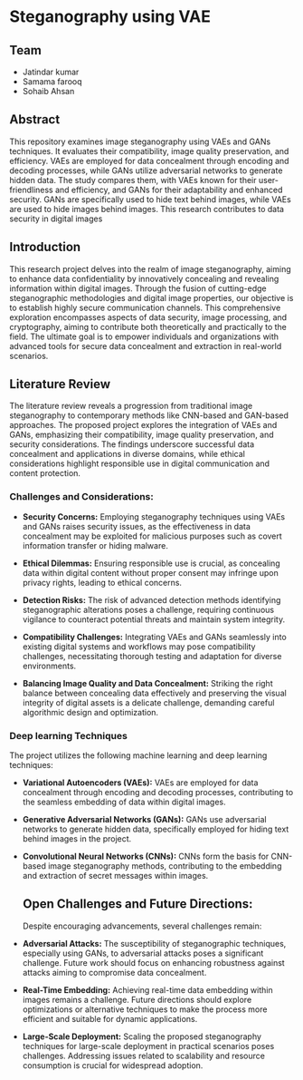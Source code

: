 # Steganography using VAE
  ## Team
  * Jatindar kumar
  * Samama farooq
  * Sohaib Ahsan
  ## Abstract
  This repository examines image steganography using VAEs and GANs techniques. It evaluates their compatibility, image quality preservation, and efficiency. VAEs are employed for data concealment through encoding and decoding processes, while GANs utilize adversarial networks to generate hidden data. The study compares them, with VAEs known for their user-friendliness and efficiency, and GANs for their adaptability and enhanced security. GANs are specifically used to hide text behind images, while VAEs are used to hide images behind images. This research contributes to data security in digital images
  ## Introduction
  
This research project delves into the realm of image steganography, aiming to enhance data confidentiality by innovatively concealing and revealing information within digital images. Through the fusion of cutting-edge steganographic methodologies and digital image properties, our objective is to establish highly secure communication channels. This comprehensive exploration encompasses aspects of data security, image processing, and cryptography, aiming to contribute both theoretically and practically to the field. The ultimate goal is to empower individuals and organizations with advanced tools for secure data concealment and extraction in real-world scenarios.
 ## Literature Review
 The literature review reveals a progression from traditional image steganography to contemporary methods like CNN-based and GAN-based approaches. The proposed project explores the integration of VAEs and GANs, emphasizing their compatibility, image quality preservation, and security considerations. The findings underscore successful data concealment and applications in diverse domains, while ethical considerations highlight responsible use in digital communication and content protection.
  ### Challenges and Considerations:
  
* **Security Concerns:** Employing steganography techniques using VAEs and GANs raises security issues, as the effectiveness in data concealment may be exploited for malicious purposes such as covert information transfer or hiding malware.

* **Ethical Dilemmas:** Ensuring responsible use is crucial, as concealing data within digital content without proper consent may infringe upon privacy rights, leading to ethical concerns.

* **Detection Risks:** The risk of advanced detection methods identifying steganographic alterations poses a challenge, requiring continuous vigilance to counteract potential threats and maintain system integrity.

* **Compatibility Challenges:** Integrating VAEs and GANs seamlessly into existing digital systems and workflows may pose compatibility challenges, necessitating thorough testing and adaptation for diverse environments.

* **Balancing Image Quality and Data Concealment:** Striking the right balance between concealing data effectively and preserving the visual integrity of digital assets is a delicate challenge, demanding careful algorithmic design and optimization.

### Deep learning Techniques

  The project utilizes the following machine learning and deep learning techniques:

* **Variational Autoencoders (VAEs):** VAEs are employed for data concealment through encoding and decoding processes, contributing to the seamless embedding of data within digital images.

* **Generative Adversarial Networks (GANs):** GANs use adversarial networks to generate hidden data, specifically employed for hiding text behind images in the project.

* **Convolutional Neural Networks (CNNs):** CNNs form the basis for CNN-based image steganography methods, contributing to the embedding and extraction of secret messages within images.

  ## Open Challenges and Future Directions:
  Despite encouraging advancements, several challenges remain:
* **Adversarial Attacks:** The susceptibility of steganographic techniques, especially using GANs, to adversarial attacks poses a significant challenge. Future work should focus on enhancing robustness against attacks aiming to compromise data concealment.

* **Real-Time Embedding:** Achieving real-time data embedding within images remains a challenge. Future directions should explore optimizations or alternative techniques to make the process more efficient and suitable for dynamic applications.

* **Large-Scale Deployment:** Scaling the proposed steganography techniques for large-scale deployment in practical scenarios poses challenges. Addressing issues related to scalability and resource consumption is crucial for widespread adoption.


  


